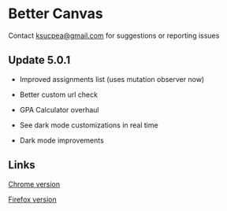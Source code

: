 <h1>Better Canvas</h1>

Contact ksucpea@gmail.com for suggestions or reporting issues

<h2>Update 5.0.1</h3>

- Improved assignments list (uses mutation observer now)

- Better custom url check

- GPA Calculator overhaul

- See dark mode customizations in real time

- Dark mode improvements

<h2>Links</h2>

[Chrome version](https://chrome.google.com/webstore/detail/better-canvas/cndibmoanboadcifjkjbdpjgfedanolh)

[Firefox version](https://addons.mozilla.org/addon/better-canvas/)
